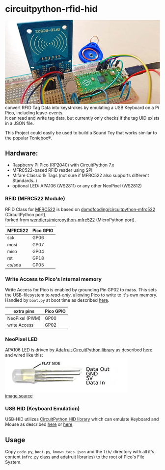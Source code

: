 # circuitpython-rfid-hid
![Raspberry Pi Pico with MFRC522-Module on Breadboard](doc/rfid-hid.jpg)
convert RFID Tag Data into keystrokes by emulating a USB Keyboard on a Pi Pico, including leave-events.
<br>It can read and write tag data, but currently only checks if the tag UID exists in a JSON file.

This Project could easily be used to build a Sound Toy that works similar to the popular Toniebox®.

## Hardware: 
- Raspberry Pi Pico (RP2040) with CircuitPython 7.x
- MFRC522-based RFID reader using SPI
- Mifare Classic 1k Tags (not sure if MFRC522 also supports different Standards..)
- optional LED: APA106 (WS2811) or any other NeoPixel (WS2812)




### RFID (MFRC522 Module)
RFID Class for [MFRC522](http://www.nxp.com/documents/data_sheet/MFRC522.pdf) is based on [domdfcoding/circuitpython-mfrc522](https://github.com/domdfcoding/circuitpython-mfrc522) (CircuitPython port),
<br>forked from [wendlers/micropython-mfrc522](https://github.com/wendlers/micropython-mfrc522) (MicroPython port).

| MFRC522   | Pico GPIO |
|-----------|-----------|
| sck       | GP06      |
| mosi      | GP07      |
| miso      | GP04      |
| rst       | GP18      |
| cs/sda    | GP05      |

### Write Access to Pico's internal memory
Write Access for Pico is enabled by grounding Pin GP02 to mass. This sets the USB-filesystem to *read-only*, allowing Pico to write to it's own memory. 
Handled by ``boot.py`` at boot time as described [here](https://learn.adafruit.com/circuitpython-essentials/circuitpython-storage).

| extra pins     | Pico GPIO |
|----------------|-----------|
| NeoPixel (PWM) | GP00      |
 | write Access   | GP02      |

### NeoPixel LED
APA106 LED  is driven by [Adafruit CircuitPython library](https://github.com/adafruit/Adafruit_CircuitPython_NeoPixel) as described [here](https://learn.adafruit.com/getting-started-with-raspberry-pi-pico-circuitpython/neopixel-leds)
and wired like this:
![APA106 RGB LED](doc/WS2811_5mm.jpg)
<br>[image source](https://www.espruino.com/WS2811)

### USB HID (Keyboard Emulation)
USB-HID utilizes [CircuitPython HID library](https://github.com/adafruit/Adafruit_CircuitPython_HID)
which can emulate Keyboard and Mouse as described [here](https://learn.adafruit.com/circuitpython-essentials/circuitpython-hid-keyboard-and-mouse) or [here](https://blog.thestaticturtle.fr/getting-started-with-hid-and-the-pi-pico/).


## Usage

Copy ``code.py``, ``boot.py``, ``known_tags.json`` and the ``lib/`` directory with all it's content (``mfrc.py`` class and adafruit libraries) to the root of Pico's File System.
